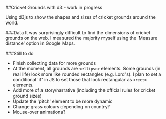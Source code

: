 ##Cricket Grounds with d3 - work in progress

Using d3js to show the shapes and sizes of cricket grounds around the world.

###Data
It was surprisingly difficult to find the dimensions of cricket grounds on the web. I measured the majority myself using the 'Measure distance' option in Google Maps.

###Still to do
- Finish collecting data for more grounds
- At the moment, all grounds are `<ellipse>` elements. Some grounds (in real life) look more like rounded rectangles (e.g. Lord's). I plan to set a conditional 'if' in JS to set those that look rectangular as `<rect>` elements.
- Add more of a story/narrative (including the official rules for cricket ground sizes)
- Update the 'pitch' element to be more dynamic
- Change grass colours depending on country?
- Mouse-over animations?
